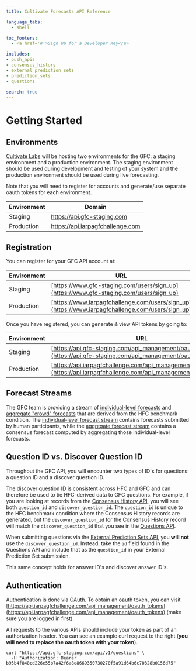 ```yaml
---
title: Cultivate Forecasts API Reference

language_tabs:
  - shell

toc_footers:
  - <a href='#'>Sign Up for a Developer Key</a>

includes:
- push_apis
- consensus_history
- external_prediction_sets
- prediction_sets
- questions

search: true
---
```


# Getting Started

## Environments

[Cultivate Labs](https://www.cultivatelabs.com/) will be hosting two environments for the GFC: a staging environment and a production environment. The staging environment should be used during development and testing of your system and the production environment should be used during live forecasting.

Note that you will need to register for accounts and generate/use separate oauth tokens for each environment.

Environment | Domain
--------- | -----------
Staging | https://api.gfc-staging.com
Production | https://api.iarpagfchallenge.com


## Registration

You can register for your GFC API account at:

Environment | URL
--------- | -----------
Staging | [https://www.gfc-staging.com/users/sign_up](https://www.gfc-staging.com/users/sign_up)
Production | [https://www.iarpagfchallenge.com/users/sign_up](https://www.iarpagfchallenge.com/users/sign_up)


Once you have registered, you can generate & view API tokens by going to:

Environment | URL
--------- | -----------
Staging | [https://api.gfc-staging.com/api_management/oauth_tokens](https://api.gfc-staging.com/api_management/oauth_tokens)
Production | [https://api.iarpagfchallenge.com/api_management/oauth_tokens](https://api.iarpagfchallenge.com/api_management/oauth_tokens)



## Forecast Streams

The GFC team is providing a stream of [individual-level forecasts](#prediction-sets) and [aggregate "crowd" forecasts](#consensus-history) that are derived from the HFC benchmark condition. The [individual-level forecast stream](#prediction-sets) contains forecasts submitted by human participants, while the [aggregate forecast stream](#consensus-history) contains a consensus forecast computed by aggregating those individual-level forecasts.

## Question ID vs. Discover Question ID

Throughout the GFC API, you will encounter two types of ID's for questions: a question ID and a discover question ID.

The discover question ID is consistent across HFC and GFC and can therefore be used to tie HFC-derived data to GFC questions. For example, if you are looking at records from the [Consensus History API](#consensus-history), you will see both `question_id` and `discover_question_id`. The `question_id` is unique to the HFC benchmark condition where the Consensus History records are generated, but the `discover_question_id` for the Consensus History record will match the `discover_question_id` that you see in the [Questions API](#questions).

When submitting questions via the [External Prediction Sets API](#external-prediction-sets), you **will not** use the `discover_question_id`. Instead, take the `id` field found in the Questions API and include that as the `question_id` in your External Prediction Set submission.

This same concept holds for answer ID's and discover answer ID's.


## Authentication

Authentication is done via OAuth. To obtain an oauth token, you can visit [https://api.iarpagfchallenge.com/api_management/oauth_tokens](https://api.iarpagfchallenge.com/api_management/oauth_tokens) (make sure you are logged in first).

All requests to the various APIs should include your token as part of an authorization header. You can see an example curl request to the right (**you will need to replace the oauth token with your token**).

```shell
curl "https://api.gfc-staging.com/api/v1/questions" \
  -H "Authorization: Bearer b95b4f848cd226e55b7a42f6a8e8669350730270f5a91d64b6c70328b0156d75"
```
